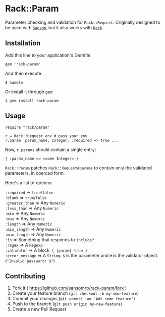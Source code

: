 # Rack::Param

Parameter checking and validation for `Rack::Request`. Originally designed to be used with [`Sansom`](http://github.com/fhsjaagshs/fhsjaagshs), but it also works with [`Rack`](http://github.com/rack/rack).

## Installation

Add this line to your application's Gemfile:

    gem 'rack-param'

And then execute:

    $ bundle

Or install it through `gem`:

    $ gem install rack-param

## Usage

    require "rack/param"
    
    r = Rack::Request env # pass your env
    r.param :param_name, Integer, :required => true ...
    
Now, `r.params` should contain a single entry:
    
    { :param_name => <some Integer> }
    
`Rack::Param` patches `Rack::Request#params` to contain only the validated parameters, in coerced form.

Here's a list of options:

`:required` => `true`/`false`<br />
`:blank` => `true`/`false`<br />
`:greater_than` => Any `Numeric`<br />
`:less_than` => Any `Numeric`<br />
`:min` => Any `Numeric`<br />
`:max` => Any `Numeric`<br />
`:length` => Any `Numeric`<br />
`:min_length` => Any `Numeric`<br />
`:max_length` => Any `Numeric`<br />
`:in` => Something that responds to `include?`<br />
`:regex` => A `Regexp`<br />
`:validator` => A block: `{ |param| true }`<br />
`:error_message` => A `String`. `$` is the parameter and `#` is the validator object. (`"Invalid password: $"`)

## Contributing

1. Fork it ( https://github.com/sansomrb/rack-param/fork )
2. Create your feature branch (`git checkout -b my-new-feature`)
3. Commit your changes (`git commit -am 'Add some feature'`)
4. Push to the branch (`git push origin my-new-feature`)
5. Create a new Pull Request
